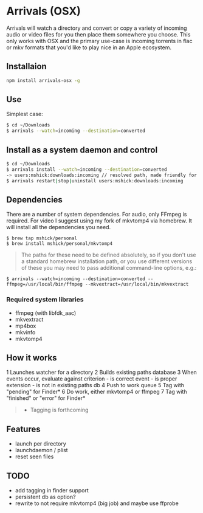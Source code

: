 Arrivals (OSX)
==============

Arrivals will watch a directory and convert or copy a variety of incoming
audio or video files for you then place them somewhere you choose. This only
works with OSX and the primary use-case is incoming torrents in flac or mkv
formats that you'd like to play nice in an Apple ecosystem.

## Installaion

```bash
npm install arrivals-osx -g
```

## Use

Simplest case:

```bash
$ cd ~/Downloads
$ arrivals --watch=incoming --destination=converted
```

## Install as a system daemon and control

```bash
$ cd ~/Downloads
$ arrivals install --watch=incoming --destination=converted
-> users:mshick:downloads:incoming // resolved path, made friendly for dirnames
$ arrivals restart|stop|uninstall users:mshick:downloads:incoming
```

## Dependencies

There are a number of system dependencies. For audio, only FFmpeg is required.
For video I suggest using my fork of mkvtomp4 via homebrew. It will install all the
dependencies you need.

```
$ brew tap mshick/personal
$ brew install mshick/personal/mkvtomp4
```

>The paths for these need to be defined absolutely, so if you don't use a
standard homebrew installation path, or you use different versions of these
you may need to pass additional command-line options, e.g.:

```
$ arrivals --watch=incoming --destination=converted --ffmpeg=/usr/local/bin/ffmpeg --mkvextract=/usr/local/bin/mkvextract
```

### Required system libraries

* ffmpeg (with libfdk_aac)
* mkvextract
* mp4box
* mkvinfo
* mkvtomp4

## How it works

1 Launches watcher for a directory
2 Builds existing paths database
3 When events occur, evaluate against criterion
    - is correct event
    - is proper extension
    - is not in existing paths db
4 Push to work queue
5 Tag with "pending" for Finder*
6 Do work, either mkvtomp4 or ffmpeg
7 Tag with "finished" or "error" for Finder*

> * Tagging is forthcoming

## Features

* launch per directory
* launchdaemon / plist
* reset seen files

## TODO

* add tagging in finder support
* persistent db as option?
* rewrite to not require mkvtomp4 (big job) and maybe use ffprobe
